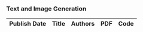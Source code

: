 
### Text and Image Generation
|Publish Date|Title|Authors|PDF|Code|
| :---: | :---: | :---: | :---: | :---: |
